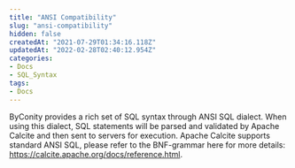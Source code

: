```yaml
---
title: "ANSI Compatibility"
slug: "ansi-compatibility"
hidden: false
createdAt: "2021-07-29T01:34:16.118Z"
updatedAt: "2022-02-28T02:40:12.954Z"
categories:
- Docs
- SQL_Syntax
tags:
- Docs
---
```

ByConity provides a rich set of SQL syntax through ANSI SQL dialect. When using this dialect, SQL statements will be parsed and validated by Apache Calcite and then sent to servers for execution. Apache Calcite supports standard ANSI SQL, please refer to the BNF-grammar here for more details: https://calcite.apache.org/docs/reference.html.
